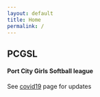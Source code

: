 ```yaml
---
layout: default
title: Home
permalink: /
---
```


<div class="row">
    <div class="col-lg-12 text-center"> 
        <h2> PCGSL </h2>
        <h4> Port City Girls Softball league </h4>
        <p>
            See <a href="/covid19">covid19</a> page for updates
        </p>
    </div>    
</div>
